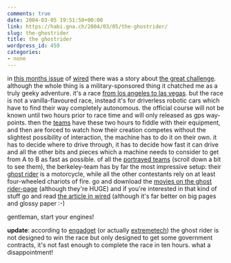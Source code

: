 ```yaml
---
comments: true
date: 2004-03-05 19:51:50+00:00
link: https://habi.gna.ch/2004/03/05/the-ghostrider/
slug: the-ghostrider
title: the ghostrider
wordpress_id: 459
categories:
- none
---
```


in [this months issue](http://www.wired.com/wired/archive/12.03/) of [wired](http://www.wired.com/) there was a story about [the great challenge](http://www.darpa.mil/grandchallenge/).
although the whole thing is a military-sponsored thing it chatched me as a truly geeky adventure.
it's a race [from los angeles to las vegas](http://www.wired.com/wired/archive/12.03/images/FF_137_darpa_6.jpg). but the race is not a vanilla-flavoured race, instead it's for driverless robotic cars which have to find their way completely autonomous.
the official course will not be known until two hours prior to race time and will only released as gps way-points. then the [teams](http://www.darpa.mil/grandchallenge/teams.htm) have these two hours to fiddle with their equipment, and then are forced to watch how their creation competes without the slightest possibility of interaction, the machine has to do it on their own.
it has to decide where to drive through, it has to decide how fast it can drive and all the other bits and pieces which a machine needs to consider to get from A to B as fast as possible.
of all the [portrayed teams](potraied) (scroll down a bit to see them), the berkeley-team has by far the most impressive setup: their [ghost rider](http://www.ghostriderrobot.com/vehicle.htm) is a motorcycle, while all the other contestants rely on at least four-wheeled chariots of fire.
go and download the [movies on the ghost rider-page](http://www.ghostriderrobot.com/videos.htm) (although they're HUGE) and if you're interested in that kind of stuff go and read [the article in wired](http://www.wired.com/wired/archive/12.03/robot.html) (although it's far better on big pages and glossy paper :-)

gentleman, start your engines!

**update**: according to [engadget](http://www.engadget.com/entry/8424322553253965/) (or actually [extremetech](http://www.extremetech.com/article2/0,1558,1543626,00.asp)) the ghost rider is not designed to win the race but only designed to get some government contracts, it's not fast enough to complete the race in ten hours. what a disappointment!

